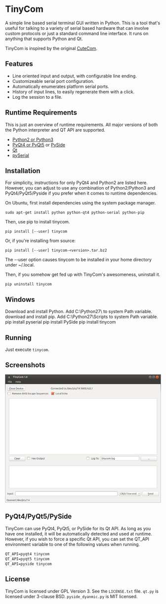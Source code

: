 TinyCom
=======

A simple line based serial terminal GUI written in Python. This is a tool that's
useful for talking to a variety of serial based hardware that can involve custom
protocols or just a standard command line interface.  It runs on anything that
supports Python and Qt.

TinyCom is inspired by the original [CuteCom](http://cutecom.sourceforge.net/).


Features
--------

* Line oriented input and output, with configurable line ending.
* Customizeable serial port configuration.
* Automatically enumerates platform serial ports.
* History of input lines, to easily regenerate them with a click.
* Log the session to a file.


Runtime Requirements
--------------------

This is just an overview of runtime requirements. All major versions of both the
Python interpreter and QT API are supported.

* [Python2 or Python3](https://www.python.org/)
* [PyQt4 or PyQt5](https://riverbankcomputing.com/software/pyqt/intro) or
  [PySide](https://wiki.qt.io/PySide)
* [Qt](https://www.qt.io/)
* [pySerial](https://github.com/pyserial/pyserial)


Installation
------------
For simplicity, instructions for only PyQt4 and Python2 are listed here.
However, you can adjust to use any combination of Python2/Python3 and
PyQt4/PyQt5/Pyside if you prefer when it comes to runtime dependencies.

On Ubuntu, first install dependencies using the system package manager.

    sudo apt-get install python python-qt4 python-serial python-pip

Then, use pip to install tinycom.

    pip install [--user] tinycom

Or, if you're installing from source:

    pip install [--user] tinycom-<version>.tar.bz2

The --user option causes tinycom to be installed in your home directory under
~/.local.

Then, if you somehow get fed up with TinyCom's awesomeness, uninstall it.

    pip uninstall tinycom

Windows
-------
Download and install Python.
Add C:\Python27\ to system Path variable.
download and install pip.
Add C:\Python27\Scripts to system Path variable.
pip install pyserial
pip install PySide
pip install tinycom

Running
-------

Just execute `tinycom`.


Screenshots
-----------
![Main Window](https://raw.githubusercontent.com/digitalpeer/tinycom/master/screenshots/main_window.png)


PyQt4/PyQt5/PySide
------------------
TinyCom can use PyQt4, PyQt5, or PySide for its Qt API.  As long as you have one
installed, it will be automatically detected and used at runtime. However, if
you wish to force a specific Qt API, you can set the QT_API environment variable
to one of the following values when running.

    QT_API=pyqt4 tinycom
    QT_API=pyqt5 tinycom
    QT_API=pyside tinycom


License
-------
TinyCom is licensed under GPL Version 3.  See the `LICENSE.txt` file.  `qt.py`
is licensed under 3-clause BSD.  `pyside_dyanmic.py` is MIT licensed.

